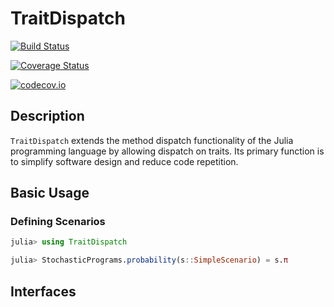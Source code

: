 # TraitDispatch

[![Build Status](https://travis-ci.org/martinbiel/TraitDispatch.jl.svg?branch=master)](https://travis-ci.org/martinbiel/TraitDispatch.jl)

[![Coverage Status](https://coveralls.io/repos/martinbiel/TraitDispatch.jl/badge.svg?branch=master&service=github)](https://coveralls.io/github/martinbiel/TraitDispatch.jl?branch=master)

[![codecov.io](http://codecov.io/github/martinbiel/TraitDispatch.jl/coverage.svg?branch=master)](http://codecov.io/github/martinbiel/TraitDispatch.jl?branch=master)

## Description

`TraitDispatch` extends the method dispatch functionality of the Julia programming language by allowing dispatch on traits. Its primary function is to simplify software design and reduce code repetition.

## Basic Usage

### Defining Scenarios

```julia
julia> using TraitDispatch

julia> StochasticPrograms.probability(s::SimpleScenario) = s.π

```

[MathProgBase]: https://github.com/JuliaOpt/MathProgBase.jl
[LShapedImpl]: https://github.com/martinbiel/LShapedSolvers.jl/blob/master/src/spinterface.jl


## Interfaces
